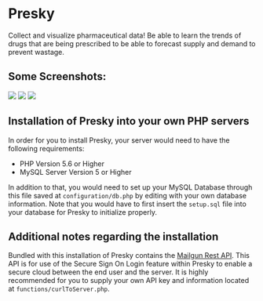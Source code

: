 # Presky

Collect and visualize pharmaceutical data! Be able to learn the trends of drugs that are being prescribed to be able to forecast supply and demand to prevent wastage.

## Some Screenshots:
![](https://dl2.pushbulletusercontent.com/ZrdiqKafeEPlVARSQRMAbGfQ4qnzBQ1X/Screen%20Shot%202016-04-17%20at%2010.36.27%20AM.png)
![](https://dl2.pushbulletusercontent.com/5ia2Ck6hfYpxL4mVBegO9MeHv2Xm7yWl/Screen%20Shot%202016-04-17%20at%2010.36.59%20AM.png)
![](https://dl2.pushbulletusercontent.com/PP1JvmTgVG58rbinDr1RItzYPBeMnGSh/Screen%20Shot%202016-04-17%20at%2010.39.08%20AM.png)

## Installation of Presky into your own PHP servers

In order for you to install Presky, your server would need to have the following requirements:

* PHP Version 5.6 or Higher
* MySQL Server Version 5 or Higher

In addition to that, you would need to set up your MySQL Database through this file saved at `configuration/db.php` by editing with your own database information. Note that you would have to first insert the `setup.sql` file into your database for Presky to initialize properly.

## Additional notes regarding the installation

Bundled with this installation of Presky contains the [Mailgun Rest API](https://mailgun.com). This API is for use of the Secure Sign On Login feature within Presky to enable a secure cloud between the end user and the server. It is highly recommended for you to supply your own API key and information located at `functions/curlToServer.php`.
